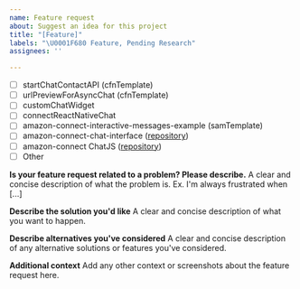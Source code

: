 ```yaml
---
name: Feature request
about: Suggest an idea for this project
title: "[Feature]"
labels: "\U0001F680 Feature, Pending Research"
assignees: ''

---
```


- [ ] startChatContactAPI (cfnTemplate)
- [ ] urlPreviewForAsyncChat (cfnTemplate)
- [ ] customChatWidget
- [ ] connectReactNativeChat
- [ ] amazon-connect-interactive-messages-example (samTemplate)
- [ ] amazon-connect-chat-interface ([repository](https://github.com/amazon-connect/amazon-connect-chat-interface))
- [ ] amazon-connect ChatJS ([repository](https://github.com/amazon-connect/amazon-connect-chatjs))
- [ ] Other

**Is your feature request related to a problem? Please describe.**
A clear and concise description of what the problem is. Ex. I'm always frustrated when [...]

**Describe the solution you'd like**
A clear and concise description of what you want to happen.

**Describe alternatives you've considered**
A clear and concise description of any alternative solutions or features you've considered.

**Additional context**
Add any other context or screenshots about the feature request here.
